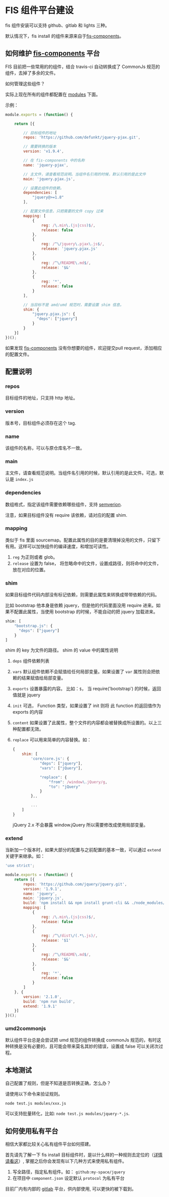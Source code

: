 FIS 组件平台建设
=============================

fis 组件安装可以支持 github、gitlab 和 lights 三种。

默认情况下，fis install 的组件来源来自于[fis-components](https://github.com/fis-components)。

## 如何维护 [fis-components](https://github.com/fis-components) 平台

FIS 目前把一些常用的的组件，结合 travis-ci 自动转换成了 CommonJs 规范的组件，去掉了多余的文件。

如何管理这些组件？

实际上现在所有的组件都配置在 [modules](https://github.com/fis-components/components/tree/master/modules) 下面。


示例：

```javascript
module.exports = (function() {

    return [{

        // 目标组件的地址
        repos: 'https://github.com/defunkt/jquery-pjax.git',

        // 需要转换的版本
        version: 'v1.9.4',

        // 在 fis-components 中的名称
        name: 'jquery-pjax',

        // 主文件，请查看规范说明。当组件名引用的时候，默认引用的是此文件
        main: 'jquery.pjax.js',

        // 设置此组件的依赖。
        dependencies: [
            "jquery@>=1.8"
        ],

        // 配置文件信息，只把需要的文件 copy 过来
        mapping: [
            {
                reg: /\.min\.(js|css)$/,
                release: false
            },
            {
                reg: /^\/jquery\.pjax\.js$/,
                release: 'jquery.pjax.js'
            },
            {
                reg: /^\/README\.md$/,
                release: '$&'
            },
            {
                reg: '*',
                release: false
            }
        ],

        // 当目标不是 amd/umd 规范时，需要设置 shim 信息。
        shim: {
            "jquery.pjax.js": {
              "deps": ["jquery"]
            }
        }
    }]
})();
```

如果发现 [fis-components](https://github.com/fis-components) 没有你想要的组件，欢迎提交pull request，添加相应的配置文件。

## 配置说明

### repos

目标组件的地址，只支持 http 地址。

### version

版本号，目标组件必须存在这个 tag.

### name

该组件的名称，可以与原仓库名不一致。

### main

主文件，请查看规范说明。当组件名引用的时候，默认引用的是此文件。可选，默认是 `index.js`

### dependencies

数组格式，指定该组件需要依赖哪些组件，支持 [semverion](https://github.com/npm/node-semver).

注意，如果目标组件没有 require 该依赖，请对应的配置 shim.

### mapping

类似于 fis 里面 sourcemap。配置此属性的目的是要清理掉没用的文件，只留下有用。这样可以加快组件的编译速度，和增加可读性。

1. `reg` 为正则或者 glob。
2. `release` 设置为 false， 将忽略命中的文件，设置成路径，则将命中的文件，放在对应的位置。

### shim

如果目标组件代码内部没有标记依赖，则需要此属性来转换成带带依赖的代码。

比如 bootstrap 他本身是依赖 jquery，但是他的代码里面没用 require 进来。如果不配置此属性，当使用 bootstrap 的时候，不能自动的把  jquery 加载进来。

```javascript
shim: [
    "bootstrap.js": {
      "deps": ["jquery"]
    }
]
```

shim 的 key 为文件的路径。 shim 的 value 中的属性说明

1. `deps` 组件依赖列表
2. `vars` 默认组件依赖不会赋值给任何局部变量。如果设置了 `var` 属性则会把依赖的结果赋值给局部变量。
3. `exports` 设置暴露的内容。 比如：`$`， 当 require('bootstrap') 的时候，返回值就是 jquery
4. `init` 可选， Function 类型，如果设置了 init 则将 此 function 的返回值作为 exports 的内容
5. `content` 如果设置了此属性，整个文件的内容都会被替换成所设置的。以上三种配置都无效。
6. `replace` 可以用来简单的内容替换。如：

    ```javascript
    {
        shim: [
            'core/core.js': {
                "deps": ["jquery"],
                "vars": ["jQuery"],

                "replace": {
                    "from": /window\.jQuery/g,
                    "to": "jQuery"
                }
            },,

            ...
        ]
    }
    ```

    jQuery 2.x 不会暴露 window.jQuery 所以需要修改成使用局部变量。
    
### extend

当新加一个版本时，如果大部分的配置与之前配置的基本一致，可以通过 `extend` 关键字来继承。如：

```javascript
'use strict';

module.exports = (function() {
    return [{
        repos: 'https://github.com/jquery/jquery.git',
        version: '1.9.1',
        name: 'jquery',
        main: 'jquery.js',
        build: 'npm install && npm install grunt-cli && ./node_modules/.bin/grunt',
        mapping: [
            {
                reg: /\.min\.(js|css)$/,
                release: false
            },
            {
                reg: /^\/dist\/(.*\.js)/,
                release: '$1'
            },
            {
                reg: /^\/README\.md$/,
                release: '$&'
            },
            {
                reg: '*',
                release: false
            }
        ]
    }, {
        version: '2.1.0',
        build: 'npm run build',
        extend: '1.9.1'
    }]
})();
```
### umd2commonjs

默认组件平台总是会尝试把 umd 规范的组件转换成 commonJs 规范的，有时这种转换是没有必要的，且可能会带来莫名其妙的错误，设置成 false 可以关闭次过程。

## 本地测试
自己配置了规则，但是不知道是否转换正确，怎么办？

请使用以下命令来验证规则。

```
node test.js modules/xxx.js
```

可以支持批量转化，比如: `node test.js modules/jquery-*.js`.

## 如何使用私有平台

相信大家都比较关心私有组件平台如何搭建。

首先请先了解一下 fis install 目标组件时，是以什么样的一种规则去定位的（[详情请看这](https://github.com/fis-components/components/blob/master/install.md#component-%E8%B7%AF%E5%BE%84%E8%AF%B4%E6%98%8E)）, 掌握之后你会发现有以下几种方式来使用私有组件。

1. 写全路径，指定私有组件。如： `github:my-space/jquery`
2. 在项目中 `component.json` 设定默认 `protocol` 为私有平台

目前厂内有内部的 [gitlab](http://gitlab.baidu.com/groups/fis-components) 平台，供内部使用, 可以更快的被下载到。
